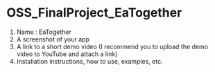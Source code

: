 # OSS_FinalProject_EaTogether

1. Name : EaTogether
2. A screenshot of your app
3. A link to a short demo video (I recommend you to upload the demo video to YouTube and attach a link)
4. Installation instructions, how to use, examples, etc.
